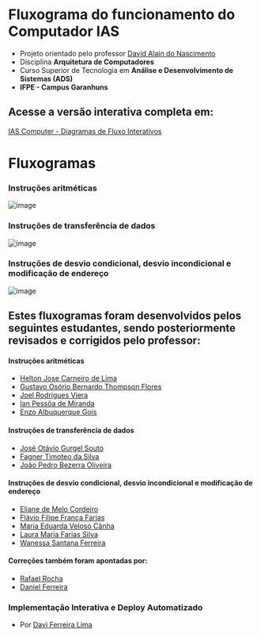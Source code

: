 # Fluxograma do funcionamento do Computador IAS

<!-- <Flowchart> -->

- Projeto orientado pelo professor [David Alain do Nascimento](https://github.com/davidalain) 
- Disciplina **Arquitetura de Computadores**
- Curso Superior de Tecnologia em **Análise e Desenvolvimento de Sistemas (ADS)**
- **IFPE - Campus Garanhuns**

## Acesse a versão interativa completa em: 
[IAS Computer - Diagramas de Fluxo Interativos](https://davidalain.github.io/ias_computer/)

# Fluxogramas
### Instruções aritméticas

![image](https://github.com/davidalain/ias_computer/blob/main/mmd_files/flowchart_instrucoes_artimeticas.svg)

### Instruções de transferência de dados

![image](https://github.com/davidalain/ias_computer/blob/main/mmd_files/flowchart_instrucoes_transferencia_de_dados.svg)

### Instruções de desvio condicional, desvio incondicional e modificação de endereço

![image](https://github.com/davidalain/ias_computer/blob/main/mmd_files/flowchart_instrucoes_desvios_e_modificacao_endereco.svg)

## Estes fluxogramas foram desenvolvidos pelos seguintes estudantes, sendo posteriormente revisados e corrigidos pelo professor:

#### Instruções aritméticas
- [Helton Jose Carneiro de Lima](https://github.com/heltoncarneiro)
- [Gustavo Osório Bernardo Thompson Flores](https://github.com/gustavobtflores)
- [Joel Rodrigues Viera](https://github.com/joelrodriguesvieira)
- [Ian Pessôa de Miranda](https://github.com/Ian-Pessoa)
- [Enzo Albuquerque Gois](https://github.com/enzo-gois)

#### Instruções de transferência de dados
- [José Otávio Gurgel Souto](https://github.com/OTGSJ)
- [Fagner Timoteo da Silva](https://github.com/Othergamer1)
- [João Pedro Bezerra Oliveira](https://github.com/yJPBO)

#### Instruções de desvio condicional, desvio incondicional e modificação de endereço
- [Eliane de Melo Cordeiro](https://github.com/ElianeCordeiro)
- [Flávio Filipe França Farias](https://github.com/trewq010)
- [Maria Eduarda Veloso Cânha](https://github.com/dudacanha)
- [Laura Maria Farias Silva](https://github.com/laura-farias-dev)
- [Wanessa Santana Ferreira](https://github.com/Wanessaa)

#### Correções também foram apontadas por:
- [Rafael Rocha](https://github.com/NKRaff)
- [Daniel Ferreira](https://github.com/ThePocketRocket)

### Implementação Interativa e Deploy Automatizado
- Por [Davi Ferreira Lima](https://github.com/daviferreiralima)

